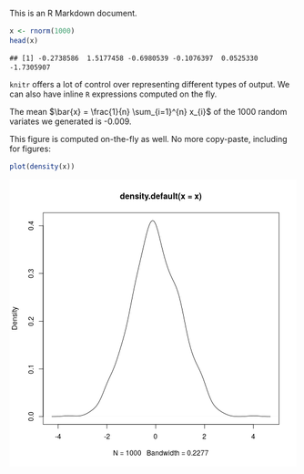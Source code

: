 This is an R Markdown document.


```r
x <- rnorm(1000)
head(x)
```

```
## [1] -0.2738586  1.5177458 -0.6980539 -0.1076397  0.0525330 -1.7305907
```

`knitr` offers a lot of control over representing different
types of output. We can also have inline `R` expressions
computed on the fly.

The mean $\bar{x} = \frac{1}{n} \sum_{i=1}^{n} x_{i}$ of the
1000 random variates we generated is
-0.009.

This figure is computed on-the-fly as well. No more
copy-paste, including for figures:


```r
plot(density(x))
```

![plot of chunk sec_4](figure/sec_4-1.png)
